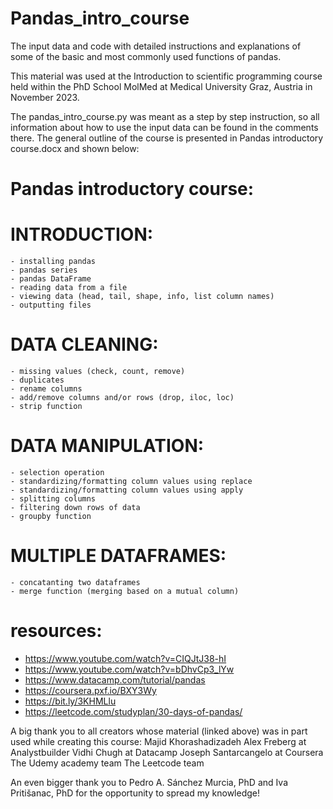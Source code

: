 # Pandas_intro_course
The input data and code with detailed instructions and explanations of some of the basic and most commonly used functions of pandas.

This material was used at the  Introduction to scientific programming course held within the PhD School MolMed at Medical University Graz, Austria in November 2023.


The pandas_intro_course.py was meant as a step by step instruction, so all information about how to use the input data can be found in the comments there. The general outline of the course is presented in Pandas introductory course.docx and shown below:

# Pandas introductory course:

# INTRODUCTION: 
	- installing pandas
	- pandas series
	- pandas DataFrame
	- reading data from a file
	- viewing data (head, tail, shape, info, list column names)
	- outputting files

# DATA CLEANING:
	- missing values (check, count, remove)
	- duplicates
	- rename columns
	- add/remove columns and/or rows (drop, iloc, loc)
	- strip function

# DATA MANIPULATION:
	- selection operation 
	- standardizing/formatting column values using replace
	- standardizing/formatting column values using apply
	- splitting columns
	- filtering down rows of data
	- groupby function

# MULTIPLE DATAFRAMES:
	- concatanting two dataframes
	- merge function (merging based on a mutual column)

# resources:
- https://www.youtube.com/watch?v=CIQJtJ38-hI
- https://www.youtube.com/watch?v=bDhvCp3_lYw
- https://www.datacamp.com/tutorial/pandas
- https://coursera.pxf.io/BXY3Wy
- https://bit.ly/3KHMLlu
- https://leetcode.com/studyplan/30-days-of-pandas/


A big thank you to all creators whose material (linked above) was in part used while creating this course: 
Majid Khorashadizadeh
Alex Freberg at Analystbuilder
Vidhi Chugh at Datacamp
Joseph Santarcangelo at Coursera
The Udemy academy team
The Leetcode team

An even bigger thank you to Pedro A. Sánchez Murcia, PhD and Iva Pritišanac, PhD for the opportunity to spread my knowledge!